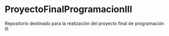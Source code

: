 # ProyectoFinalProgramacionIII
Repositorio destinado para la realización del proyecto final de programación III

